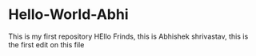 # Hello-World-Abhi
This is my first repository
HEllo Frinds, this is Abhishek shrivastav, this is the first edit on this file
